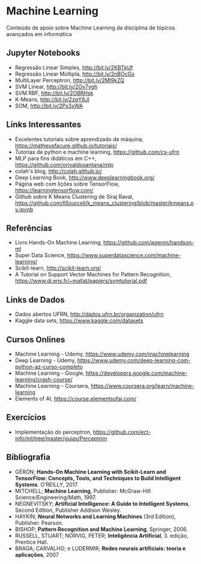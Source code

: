 # Machine Learning
Conteúdo de apoio sobre Machine Learning da disciplina de tópicos avançados em informática 

## Jupyter Notebooks
* Regressão Linear Simples, http://bit.ly/2KBTkUf 
* Regressão Linear Múltipla, http://bit.ly/2nBOcGx
* MultiLayer Perceptron, http://bit.ly/2MI9kZQ 
* SVM Linear, http://bit.ly/2Ov7vgh
* SVM RBF, http://bit.ly/2OBRHsk
* K-Means, http://bit.ly/2zqY8JI 
* SOM, http://bit.ly/2Ps3xWA 

## Links Interessantes 
* Excelentes tutoriais sobre aprendizado de máquina, https://matheusfacure.github.io/tutoriais/ 
* Tutorias de python e machine learning, https://github.com/cs-ufrn 
* MLP para fins didáticos em C++, https://github.com/orivaldosantana/mlp 
* colah's blog, http://colah.github.io/ 
* Deep Learning Book, http://www.deeplearningbook.org/ 
* Página web com lições sobre TensorFlow, https://learningtensorflow.com/ 
* Github sobre K Means Clustering de Siraj Raval, https://github.com/llSourcell/k_means_clustering/blob/master/kmeans.py.ipynb

## Referências 

* Livro Hands-On Machine Learning,  https://github.com/ageron/handson-ml 
* Super Data Science, https://www.superdatascience.com/machine-learning/ 
* Scikit-learn, http://scikit-learn.org/ 
* A Tutorial on Support Vector Machines for Pattern Recognition, https://www.di.ens.fr/~mallat/papiers/svmtutorial.pdf

## Links de Dados 
* Dados abertos UFRN, http://dados.ufrn.br/organization/ufrn
* Kaggle data sets, https://www.kaggle.com/datasets

## Cursos Onlines 

* Machine Learning - Udemy, https://www.udemy.com/machinelearning
* Deep Learning - Udemy, https://www.udemy.com/deep-learning-com-python-az-curso-completo 
* Machine Learning - Google, https://developers.google.com/machine-learning/crash-course/
* Machine Learning - Coursera, https://www.coursera.org/learn/machine-learning
* Elements of AI, https://course.elementsofai.com/ 

## Exercícios
* Implementação do perceptron, https://github.com/ect-info/ml/tree/master/guias/Perceptron 

## Bibliografia 

* GÉRON; **Hands-On Machine Learning with Scikit-Learn and TensorFlow: Concepts, Tools, and Techniques to Build Intelligent Systems**. O’REILLY, 2017.
* MITCHELL; **Machine Learning**, Publisher: McGraw-Hill Science/Engineering/Math, 1997.
* NEGNEVITSKY; **Artificial Intelligence: A Guide to Intelligent Systems**, Second Edition, Publisher Addison Wesley.
* HAYKIN; **Neural Networks and Learning Machines** (3rd Edition), Publisher: Pearson. 
* BISHOP; **Pattern Recognition and Machine Learning**, Springer, 2006. 
* RUSSELL, STUART; NORVIG, PETER; **Inteligência Artificial**, 3. edição, Prentice Hall.
* BRAGA; CARVALHO; e LUDERMIR;  **Redes neurais artificiais: teoria e aplicações**, 2007


